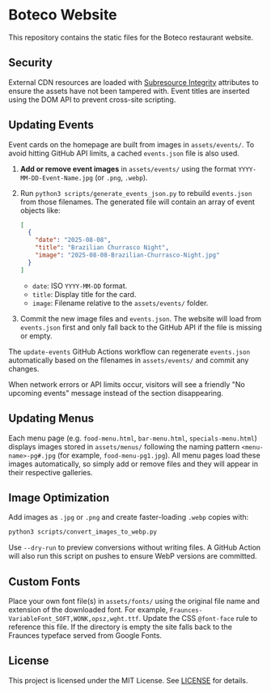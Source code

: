 # Boteco Website

This repository contains the static files for the Boteco restaurant website.

## Security

External CDN resources are loaded with [Subresource Integrity](https://developer.mozilla.org/en-US/docs/Web/Security/Subresource_Integrity) attributes to ensure the assets have not been tampered with. Event titles are inserted using the DOM API to prevent cross-site scripting.

## Updating Events

Event cards on the homepage are built from images in `assets/events/`.
To avoid hitting GitHub API limits, a cached `events.json` file is also used.

1. **Add or remove event images** in `assets/events/` using the format
   `YYYY-MM-DD-Event-Name.jpg` (or `.png`, `.webp`).
2. Run `python3 scripts/generate_events_json.py` to rebuild
   `events.json` from those filenames. The generated file will contain an
   array of event objects like:

   ```json
   [
     {
       "date": "2025-08-08",
       "title": "Brazilian Churrasco Night",
       "image": "2025-08-08-Brazilian-Churrasco-Night.jpg"
     }
   ]
   ```

   - `date`: ISO `YYYY-MM-DD` format.
   - `title`: Display title for the card.
   - `image`: Filename relative to the `assets/events/` folder.

3. Commit the new image files and `events.json`. The website will load
   from `events.json` first and only fall back to the GitHub API if the
   file is missing or empty.

The `update-events` GitHub Actions workflow can regenerate `events.json`
automatically based on the filenames in `assets/events/` and commit any
changes.

When network errors or API limits occur, visitors will see a friendly
"No upcoming events" message instead of the section disappearing.

## Updating Menus

Each menu page (e.g. `food-menu.html`, `bar-menu.html`, `specials-menu.html`)
displays images stored in `assets/menus/` following the naming pattern
`<menu-name>-pg#.jpg` (for example, `food-menu-pg1.jpg`). All menu pages load
these images automatically, so simply add or remove files and they will appear
in their respective galleries.

## Image Optimization

Add images as `.jpg` or `.png` and create faster-loading `.webp` copies with:

```bash
python3 scripts/convert_images_to_webp.py
```

Use `--dry-run` to preview conversions without writing files. A GitHub Action
will also run this script on pushes to ensure WebP versions are committed.

## Custom Fonts

Place your own font file(s) in `assets/fonts/` using the original file
name and extension of the downloaded font. For example,
`Fraunces-VariableFont_SOFT,WONK,opsz,wght.ttf`. Update the CSS
`@font-face` rule to reference this file. If the directory is empty the
site falls back to the Fraunces typeface served from Google Fonts.

## License

This project is licensed under the MIT License. See [LICENSE](LICENSE) for details.
